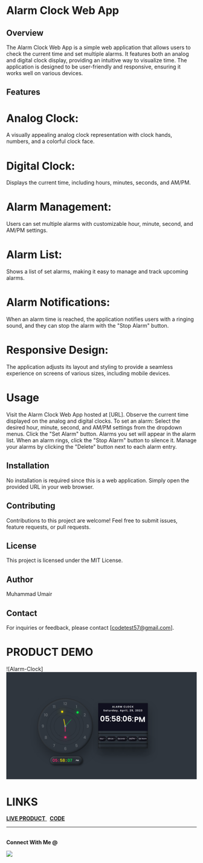 # **Alarm Clock Web App**

## Overview

The Alarm Clock Web App is a simple web application that allows users to check the current time and set multiple alarms. It features both an analog and digital clock display, providing an intuitive way to visualize time. The application is designed to be user-friendly and responsive, ensuring it works well on various devices.

## Features


# Analog Clock:
A visually appealing analog clock representation with clock hands, numbers, and a colorful clock face.
# Digital Clock:
Displays the current time, including hours, minutes, seconds, and AM/PM.
# Alarm Management:
Users can set multiple alarms with customizable hour, minute, second, and AM/PM settings.
# Alarm List:
Shows a list of set alarms, making it easy to manage and track upcoming alarms.
# Alarm Notifications:
When an alarm time is reached, the application notifies users with a ringing sound, and they can stop the alarm with the "Stop Alarm" button.
# Responsive Design:
The application adjusts its layout and styling to provide a seamless experience on screens of various sizes, including mobile devices.

# **Usage**

Visit the Alarm Clock Web App hosted at [URL].
Observe the current time displayed on the analog and digital clocks.
To set an alarm:
Select the desired hour, minute, second, and AM/PM settings from the dropdown menus.
Click the "Set Alarm" button.
Alarms you set will appear in the alarm list.
When an alarm rings, click the "Stop Alarm" button to silence it.
Manage your alarms by clicking the "Delete" button next to each alarm entry.

## **Installation**
No installation is required since this is a web application. Simply open the provided URL in your web browser.

## **Contributing**
Contributions to this project are welcome! Feel free to submit issues, feature requests, or pull requests.

## **License**
This project is licensed under the MIT License.

## **Author**
Muhammad Umair

## **Contact**
For inquiries or feedback, please contact [codetest57@gmail.com].


# **PRODUCT DEMO**

![Alarm-Clock]<img src="img_of_clock.png"> <br>


# **LINKS**
<a href = "https://"> <b>LIVE PRODUCT</b> </a> &nbsp; <a href = "https://github.com/UmairKhan2662"> <b>CODE</b> </a> <br>

---

<br>
<strong>Connect With Me @</strong>

<p>

<a href="mailto:codetest57@gmail.com"><img src="https://img.shields.io/badge/-codetest57@gmail.com?style=flat&logo=Gmail&logoColor=white"/></a>

</p>
